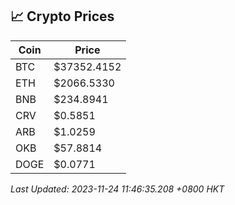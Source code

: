 ## 📈 Crypto Prices

| Coin | Price |
| ---- | ----- |
| BTC | $37352.4152 |
| ETH | $2066.5330 |
| BNB | $234.8941 |
| CRV | $0.5851 |
| ARB | $1.0259 |
| OKB | $57.8814 |
| DOGE | $0.0771 |

_Last Updated: 2023-11-24 11:46:35.208 +0800 HKT_